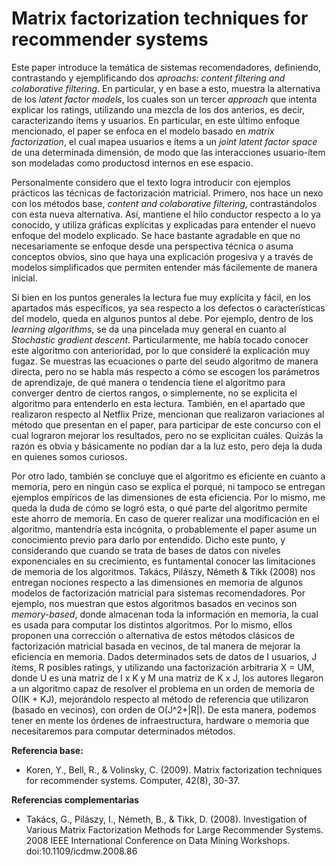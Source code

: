  # Matrix factorization techniques for recommender systems

Este paper introduce la temática de sistemas recomendadores, definiendo, contrastando y ejemplificando dos *aproachs: content filtering and colaborative filtering*. En particular, y en base a esto, muestra la alternativa de los *latent factor models*, los cuales son un tercer *approach* que intenta explicar los ratings, utilizando una mezcla de los dos anterios, es decir, caracterizando ítems y usuarios.
En particular, en este último enfoque mencionado, el paper se enfoca en el modelo basado en *matrix factorization*, el cual mapea usuarios e ítems a un *joint latent factor space* de una determinada dimensión, de modo que las interacciones usuario-ítem son modeladas como productosd internos en ese espacio.

Personalmente considero que el texto logra introducir con ejemplos prácticos las técnicas de factorización matricial. Primero, nos hace un nexo con los métodos base, *content and colaborative filtering*, contrastándolos con esta nueva alternativa. Así, mantiene el hilo conductor respecto a lo ya conocido, y utiliza gráficas explícitas y explicadas para entender el nuevo enfoque del modelo explicado. Se hace bastante agradable en que no necesariamente se enfoque desde una perspectiva técnica o asuma conceptos obvios, sino que haya una explicación progesiva y a través de modelos simplificados que permiten entender más fácilemente de manera inicial.

Si bien en los puntos generales la lectura fue muy explícita y fácil, en los apartados más específicos, ya sea respecto a los defectos o características del modelo, queda en algunos puntos al debe. Por ejemplo, dentro de los *learning algorithms*, se da una pincelada muy general en cuanto al *Stochastic gradient descent*. Particularmente, me había tocado conocer este algoritmo con anterioridad, por lo que consideré la explicación muy fugaz. Se muestras las ecuaciones o parte del seudo algoritmo de manera directa, pero no se habla más respecto a cómo se escogen los parámetros de aprendizaje, de qué manera o tendencia tiene el algoritmo para converger dentro de ciertos rangos, o simplemente, no se explicita el algoritmo para entenderlo en esta lectura. También, en el apartado que realizaron respecto al Netflix Prize, mencionan que realizaron variaciones al método que presentan en el paper, para participar de este concurso con el cual lograron mejorar los resultados, pero no se explicitan cuáles. Quizás la razón es obvia y básicamente no podían dar a la luz esto, pero deja la duda en quienes somos curiosos.

Por otro lado, también se concluye que el algoritmo es eficiente en cuanto a memoria, pero en ningún caso se explica el porqué, ni tampoco se entregan ejemplos empíricos de las dimensiones de esta eficiencia. Por lo mismo, me queda la duda de cómo se logró esta, o qué parte del algoritmo permite este ahorro de memoria. En caso de querer realizar una modificación en el algoritmo, mantendría esta incógnita, o probablemente el paper asume un conocimiento previo para darlo por entendido. Dicho este punto, y considerando que cuando se trata de bases de datos con niveles exponenciales en su crecimiento, es funtamental conocer las limitaciones de memoria de los algoritmos. Takács, Pilászy, Németh & Tikk (2008) nos entregan nociones respecto a las dimensiones en memoria de algunos modelos de factorización matricial para sistemas recomendadores. Por ejemplo, nos muestran que estos algoritmos basados en vecinos son *memory-based*, donde almacenan toda la información en memoria, la cual es usada para computar los distintos algoritmos. Por lo mismo, ellos proponen una corrección o alternativa de estos métodos clásicos de factorización matricial basada en vecinos, de tal manera de mejorar la eficiencia en memoria. Dados determinados sets de datos de I usuarios, J ítems, R posibles ratings, y utilizando una factorización arbitraria X = UM, donde U es una matriz de I x K y M una matriz de K x J, los autores llegaron a un algoritmo capaz de resolver el problema en un orden de memoria de O(IK + KJ), mejorándolo respecto al método de referencia que utilizaron (basado en vecinos), con orden de O(J^2+|R|). De esta manera, podemos tener en mente los órdenes de infraestructura, hardware o memoria que necesitaremos para computar determinados métodos.


**Referencia base:** 
- Koren, Y., Bell, R., & Volinsky, C. (2009). Matrix factorization techniques for recommender systems. Computer, 42(8), 30-37.

**Referencias complementarias**

- Takács, G., Pilászy, I., Németh, B., & Tikk, D. (2008). Investigation of Various Matrix Factorization Methods for Large Recommender Systems. 2008 IEEE International Conference on Data Mining Workshops. doi:10.1109/icdmw.2008.86 

